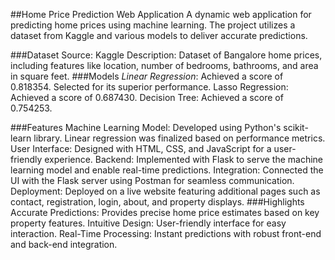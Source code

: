 ##Home Price Prediction Web Application
A dynamic web application for predicting home prices using machine learning. The project utilizes a dataset from Kaggle and various models to deliver accurate predictions.

###Dataset
Source: Kaggle
Description: Dataset of Bangalore home prices, including features like location, number of bedrooms, bathrooms, and area in square feet.
###Models
*Linear Regression*: Achieved a score of 0.818354. Selected for its superior performance.
Lasso Regression: Achieved a score of 0.687430.
Decision Tree: Achieved a score of 0.754253.

###Features
Machine Learning Model: Developed using Python's scikit-learn library. Linear regression was finalized based on performance metrics.
User Interface: Designed with HTML, CSS, and JavaScript for a user-friendly experience.
Backend: Implemented with Flask to serve the machine learning model and enable real-time predictions.
Integration: Connected the UI with the Flask server using Postman for seamless communication.
Deployment: Deployed on a live website featuring additional pages such as contact, registration, login, about, and property displays.
###Highlights
Accurate Predictions: Provides precise home price estimates based on key property features.
Intuitive Design: User-friendly interface for easy interaction.
Real-Time Processing: Instant predictions with robust front-end and back-end integration.
